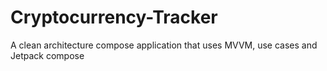 # Cryptocurrency-Tracker
A clean architecture compose application that uses MVVM, use cases and Jetpack compose
